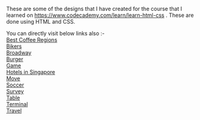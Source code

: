 These are some of the designs that I have created for the course that I learned on https://www.codecademy.com/learn/learn-html-css . These are done using HTML and CSS.

You can directly visit below links also :- <br />
<a href="https://s3-us-west-2.amazonaws.com/cf-templates-1ua58ss6v39zk-us-west-2/bestcoffeeregions.html">Best Coffee Regions</a><br />
<a href="https://s3-us-west-2.amazonaws.com/cf-templates-1ua58ss6v39zk-us-west-2/bikers.html">Bikers</a><br />
<a href="https://s3-us-west-2.amazonaws.com/cf-templates-1ua58ss6v39zk-us-west-2/broadway.html">Broadway</a><br />
<a href="https://s3-us-west-2.amazonaws.com/cf-templates-1ua58ss6v39zk-us-west-2/burger.html">Burger</a><br />
<a href="https://s3-us-west-2.amazonaws.com/cf-templates-1ua58ss6v39zk-us-west-2/game.html">Game</a><br />
<a href="https://s3-us-west-2.amazonaws.com/cf-templates-1ua58ss6v39zk-us-west-2/hotelsinsingapore.html">Hotels in Singapore</a><br />
<a href="https://s3-us-west-2.amazonaws.com/cf-templates-1ua58ss6v39zk-us-west-2/move.html">Move</a><br />
<a href="https://s3-us-west-2.amazonaws.com/cf-templates-1ua58ss6v39zk-us-west-2/soccer.html">Soccer</a><br />
<a href="https://s3-us-west-2.amazonaws.com/cf-templates-1ua58ss6v39zk-us-west-2/survey.html">Survey</a><br />
<a href="https://s3-us-west-2.amazonaws.com/cf-templates-1ua58ss6v39zk-us-west-2/table.html">Table</a><br />
<a href="https://s3-us-west-2.amazonaws.com/cf-templates-1ua58ss6v39zk-us-west-2/terminal.html">Terminal</a><br />
<a href="https://s3-us-west-2.amazonaws.com/cf-templates-1ua58ss6v39zk-us-west-2/travel.html">Travel</a><br />
